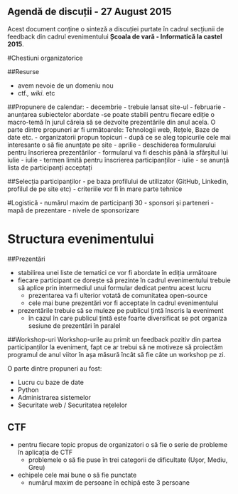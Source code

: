 Agendă de discuții - 27 August 2015
-------------------------------------------

Acest document conține o sinteză a discuției purtate în cadrul secțiunii de feedback din cadrul evenimentului **Școala de vară - Informatică la castel 2015**.

#Chestiuni organizatorice

##Resurse
- avem nevoie de un domeniu nou
- ctf.*, wiki.* etc

##Propunere de calendar:
    - decembrie - trebuie lansat site-ul
    - februarie - anunțarea subiectelor abordate
        -se poate stabili pentru fiecare ediție o macro-temă în jurul căreia să se dezvolte prezentările din anul acela. O parte dintre propuneri ar fi următoarele: Tehnologii web, Rețele, Baze de date etc.
        - organizatorii propun topicuri
        - după ce se aleg topicurile cele mai interesante o să fie anunțate pe site
    - aprilie   - deschiderea formularului pentru înscrierea prezentărilor
        - formularul va fi deschis până la sfârșitul lui iulie
    - iulie     - termen limită pentru înscrierea participanților
    - iulie     - se anunță lista de participanți acceptați

##Selecția participanților
    - pe baza profilului de utilizator (GitHub, Linkedin, profilul de pe site etc)
    - criteriile vor fi în mare parte tehnice

#Logistică
    - numărul maxim de participanți 30
    - sponsori și parteneri
        - mapă de prezentare
        - nivele de sponsorizare

# Structura evenimentului

##Prezentări

- stabilirea unei liste de tematici ce vor fi abordate în ediția următoare
- fiecare participant ce dorește să prezinte în cadrul evenimentului trebuie să aplice prin intermediul unui formular dedicat pentru acest lucru
    - prezentarea va fi ulterior votată de comunitatea open-source
    - cele mai bune prezentări vor fi acceptate în cadrul evenimentului
- prezentările trebuie să se muleze pe publicul țintă înscris la eveniment
    - în cazul în care publicul țintă este foarte diversificat se pot organiza sesiune de prezentări în paralel


##Workshop-uri
Workshop-urile au primit un feedback pozitiv din partea participanților la eveniment, fapt ce ar trebui să ne motiveze să proiectăm programul de anul viitor în așa măsură încât să fie câte un workshop pe zi.

O parte dintre propuneri au fost:

- Lucru cu baze de date
- Python
- Administrarea sistemelor
- Securitate web / Securitatea rețelelor

## CTF

- pentru fiecare topic propus de organizatori o să fie o serie de probleme în aplicația de CTF
    - problemele o să fie puse în trei categorii de dificultate (Ușor, Mediu, Greu)
- echipele cele mai bune o să fie punctate
    - numărul maxim de persoane în echipă este 3 persoane
